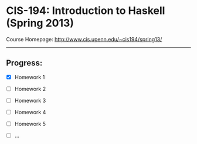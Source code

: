 # CIS-194: Introduction to Haskell (Spring 2013)

Course Homepage: http://www.cis.upenn.edu/~cis194/spring13/

----

## Progress:
  - [x] Homework 1
  - [ ] Homework 2
  - [ ] Homework 3
  - [ ] Homework 4
  - [ ] Homework 5
  - [ ] ...
  
 
